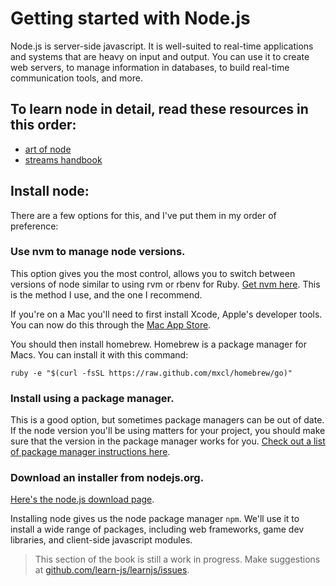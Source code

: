 # Getting started with Node.js

Node.js is server-side javascript. It is well-suited to real-time applications and systems that are heavy on input and output. You can use it to create web servers, to manage information in databases, to build real-time communication tools, and more.

## To learn node in detail, read these resources in this order:
- [art of node](https://github.com/maxogden/art-of-node)
- [streams handbook](https://github.com/substack/stream-handbook)

## Install node:

There are a few options for this, and I've put them in my order of preference:

### Use nvm to manage node versions.
This option gives you the most control, allows you to switch between versions of node similar to using rvm or rbenv for Ruby. [Get nvm here](https://github.com/creationix/nvm). This is the method I use, and the one I recommend.

If you're on a Mac you'll need to first install Xcode, Apple's developer tools. You can now do this through the [Mac App Store](https://itunes.apple.com/us/app/xcode/id497799835?mt=12).

You should then install homebrew. Homebrew is a package manager for Macs. You can install it with this command:

```
ruby -e "$(curl -fsSL https://raw.github.com/mxcl/homebrew/go)"
```

### Install using a package manager. 
This is a good option, but sometimes package managers can be out of date. If the node version you'll be using matters for your project, you should make sure that the version in the package manager works for you. [Check out a list of package manager instructions here](https://github.com/joyent/node/wiki/Installing-Node.js-via-package-manager).

### Download an installer from nodejs.org.
[Here's the node.js download page](http://nodejs.org/download).

Installing node gives us the node package manager `npm`. We'll use it to install a wide range of packages, including web frameworks, game dev libraries, and client-side javascript modules. 

> This section of the book is still a work in progress. Make suggestions at [github.com/learn-js/learnjs/issues](http://github.com/learn-js/learnjs/issues).